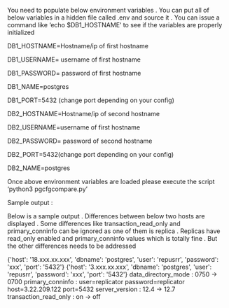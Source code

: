 You need to populate below environment variables . You can put all of below variables in a hidden file called .env and source it . You can issue a command like ‘echo $DB1_HOSTNAME’ to see if the variables are properly initialized

DB1_HOSTNAME=Hostname/ip of first hostname

DB1_USERNAME= username of first hostname

DB1_PASSWORD= password of first hostname

DB1_NAME=postgres

DB1_PORT=5432 (change port depending on your config)

DB2_HOSTNAME=Hostname/ip of second hostname

DB2_USERNAME=username of first hostname

DB2_PASSWORD= password of second hostname

DB2_PORT=5432(change port depending on your config)

DB2_NAME=postgres


Once above environment variables are loaded please execute the script ‘python3 pgcfgcompare.py’


Sample output :

Below is a sample output  . Differences between below two hosts are displayed . Some differences like transaction_read_only and primary_conninfo can be ignored as one of them is replica . Replicas have read_only enabled and primary_conninfo values which is totally fine . But the other differences needs to be addressed


{'host': '18.xxx.xx.xxx', 'dbname': 'postgres', 'user': 'repusrr', 'password': 'xxx', 'port': '5432'}
{'host': '3.xxx.xx.xxx', 'dbname': 'postgres', 'user': 'repusrr', 'password': 'xxx', 'port': '5432'}
data_directory_mode : 0750 -> 0700
primary_conninfo : user=replicator password=replicator host=3.22.209.122 port=5432 
server_version : 12.4 -> 12.7
transaction_read_only : on -> off
